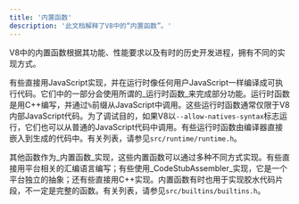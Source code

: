 ```yaml
---
title: '内置函数'
description: '此文档解释了V8中的“内置函数”。'
---
```

V8中的内置函数根据其功能、性能要求以及有时的历史开发进程，拥有不同的实现方式。

有些直接用JavaScript实现，并在运行时像任何用户JavaScript一样编译成可执行代码。它们中的一部分会使用所谓的_运行时函数_来完成部分功能。运行时函数是用C++编写，并通过`%`前缀从JavaScript中调用。这些运行时函数通常仅限于V8内部JavaScript代码。为了调试目的，如果V8以`--allow-natives-syntax`标志运行，它们也可以从普通的JavaScript代码中调用。有些运行时函数由编译器直接嵌入到生成的代码中。有关列表，请参见`src/runtime/runtime.h`。

其他函数作为_内置函数_实现，这些内置函数可以通过多种不同方式实现。有些直接用平台相关的汇编语言编写；有些使用_CodeStubAssembler_实现，它是一个平台独立的抽象；还有些直接用C++实现。内置函数有时也用于实现胶水代码片段，不一定是完整的函数。有关列表，请参见`src/builtins/builtins.h`。
